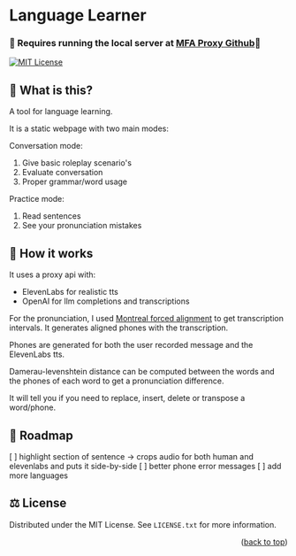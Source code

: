 # Language Learner
### 🚨 Requires running the local server at [MFA Proxy Github](https://github.com/kael558/MFAProxy)🚨

<a name="readme-top"></a>

[![MIT License][license-shield]][license-url]

## 🤔 What is this?
A tool for language learning. 

It is a static webpage with two main modes:

Conversation mode:
1. Give basic roleplay scenario's
2. Evaluate conversation
3. Proper grammar/word usage

Practice mode:
1. Read sentences
2. See your pronunciation mistakes

## 🔧 How it works
It uses a proxy api with:
 - ElevenLabs for realistic tts
 - OpenAI for llm completions and transcriptions

For the pronunciation, I used [Montreal forced alignment](https://montreal-forced-aligner.readthedocs.io/en/latest/index.html) to get transcription intervals. It generates aligned phones with the transcription.

Phones are generated for both the user recorded message and the ElevenLabs tts.

Damerau-levenshtein distance can be computed between the words and the phones of each word to get a pronunciation difference. 

It will tell you if you need to replace, insert, delete or transpose a word/phone. 

## 📅 Roadmap
[ ] highlight section of sentence -> crops audio for both human and elevenlabs and puts it side-by-side
[ ] better phone error messages
[ ] add more languages

## ⚖️ License
Distributed under the MIT License. See `LICENSE.txt` for more information.

<p align="right">(<a href="#readme-top">back to top</a>)</p>

[license-shield]: https://img.shields.io/badge/License-MIT-yellow.svg
[license-url]: https://github.com/kael558/LanguageLearner/blob/main/LICENSE